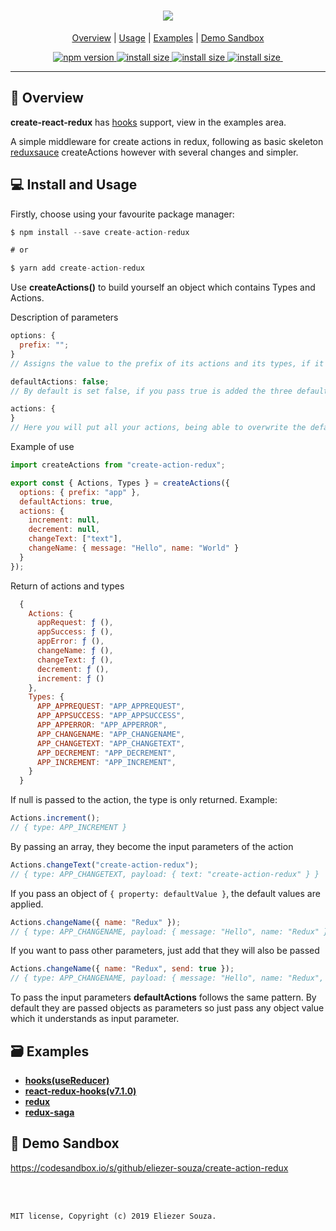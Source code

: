 <h1 align="center">
  <a href="https://github.com/eliezer-souza/create-action-redux"><img src="https://i.imgur.com/nfBMwl9.png" /></a>
</h1>

<p align="center">
  <a href="#-overview">Overview</a> |
  <a href="#-usage">Usage</a> |
  <a href="#-examples">Examples</a> |
  <a href="#-demo-sandbox">Demo Sandbox</a>
</p>

<p align="center">
  <a href="https://www.npmjs.com/package/create-action-redux">
    <img src="https://img.shields.io/npm/v/create-action-redux.svg" alt="npm version">
  </a>

  <a href="https://packagephobia.now.sh/result?p=create-action-redux">
    <img src="https://packagephobia.now.sh/badge?p=create-action-redux"
         alt="install size">
  </a>
  
  <a href="https://travis-ci.org/eliezer-souza/create-action-redux">
    <img src="https://img.shields.io/travis/eliezer-souza/create-action-redux.svg"
         alt="install size">
  </a>
  
  <a href="https://coveralls.io/github/eliezer-souza/create-action-redux?branch=master">
    <img src="https://coveralls.io/repos/github/eliezer-souza/create-action-redux/badge.svg?branch=master"
         alt="install size">
  </a>

  <a href="LICENSE">
    <img src="https://badgen.net/badge/license/MIT/blue" alt="">
  </a>
</p>
<hr />

## 📖 Overview

**create-react-redux** has <a href="https://reactjs.org/docs/hooks-reference.html">hooks</a> support, view in the examples area.

A simple middleware for create actions in redux, following as basic skeleton <a href="https://github.com/infinitered/reduxsauce">reduxsauce</a> createActions however with several changes and simpler.

## 💻 Install and Usage

Firstly, choose using your favourite package manager:

```js
$ npm install --save create-action-redux

# or

$ yarn add create-action-redux
```

Use **createActions()** to build yourself an object which contains Types and Actions.

Description of parameters

```js
options: {
  prefix: "";
}
// Assigns the value to the prefix of its actions and its types, if it is not past it is empty.
```

```js
defaultActions: false;
// By default is set false, if you pass true is added the three default actions (Request, Success, Error), it assigns the prefix in the actions and types.
```

```js
actions: {
}
// Here you will put all your actions, being able to overwrite the default or create other new actions.
```

Example of use

```js
import createActions from "create-action-redux";

export const { Actions, Types } = createActions({
  options: { prefix: "app" },
  defaultActions: true,
  actions: {
    increment: null,
    decrement: null,
    changeText: ["text"],
    changeName: { message: "Hello", name: "World" }
  }
});
```

Return of actions and types

```js
  {
    Actions: {
      appRequest: ƒ (),
      appSuccess: ƒ (),
      appError: ƒ (),
      changeName: ƒ (),
      changeText: ƒ (),
      decrement: ƒ (),
      increment: ƒ ()
    },
    Types: {
      APP_APPREQUEST: "APP_APPREQUEST",
      APP_APPSUCCESS: "APP_APPSUCCESS",
      APP_APPERROR: "APP_APPERROR",
      APP_CHANGENAME: "APP_CHANGENAME",
      APP_CHANGETEXT: "APP_CHANGETEXT",
      APP_DECREMENT: "APP_DECREMENT",
      APP_INCREMENT: "APP_INCREMENT",
    }
  }
```

If null is passed to the action, the type is only returned. Example:

```js
Actions.increment();
// { type: APP_INCREMENT }
```

By passing an array, they become the input parameters of the action

```js
Actions.changeText("create-action-redux");
// { type: APP_CHANGETEXT, payload: { text: "create-action-redux" } }
```

If you pass an object of `{ property: defaultValue }`, the default values are applied.

```js
Actions.changeName({ name: "Redux" });
// { type: APP_CHANGENAME, payload: { message: "Hello", name: "Redux" } }
```

If you want to pass other parameters, just add that they will also be passed

```js
Actions.changeName({ name: "Redux", send: true });
// { type: APP_CHANGENAME, payload: { message: "Hello", name: "Redux", send: true } }
```

To pass the input parameters **defaultActions** follows the same pattern. By default they are passed objects as parameters so just pass any object value which it understands as input parameter.

## 🗃 Examples

- **[hooks(useReducer)](https://github.com/eliezer-souza/create-action-redux/tree/master/examples/hooks)**
- **[react-redux-hooks(v7.1.0)](https://github.com/eliezer-souza/create-action-redux/tree/master/examples/react-redux-hooks)**
- **[redux](https://github.com/eliezer-souza/create-action-redux/tree/master/examples/redux)**
- **[redux-saga](https://github.com/eliezer-souza/create-action-redux/tree/master/examples/redux-saga)**

## 👀 Demo Sandbox

https://codesandbox.io/s/github/eliezer-souza/create-action-redux

<br />
<br />

`MIT license, Copyright (c) 2019 Eliezer Souza.`
